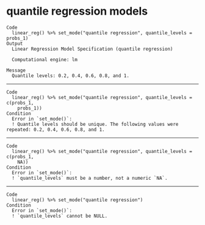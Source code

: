 # quantile regression models

    Code
      linear_reg() %>% set_mode("quantile regression", quantile_levels = probs_1)
    Output
      Linear Regression Model Specification (quantile regression)
      
      Computational engine: lm 
      
    Message
      Quantile levels: 0.2, 0.4, 0.6, 0.8, and 1.

---

    Code
      linear_reg() %>% set_mode("quantile regression", quantile_levels = c(probs_1,
        probs_1))
    Condition
      Error in `set_mode()`:
      ! Quantile levels should be unique. The following values were repeated: 0.2, 0.4, 0.6, 0.8, and 1.

---

    Code
      linear_reg() %>% set_mode("quantile regression", quantile_levels = c(probs_1,
        NA))
    Condition
      Error in `set_mode()`:
      ! `quantile_levels` must be a number, not a numeric `NA`.

---

    Code
      linear_reg() %>% set_mode("quantile regression")
    Condition
      Error in `set_mode()`:
      ! `quantile_levels` cannot be NULL.

